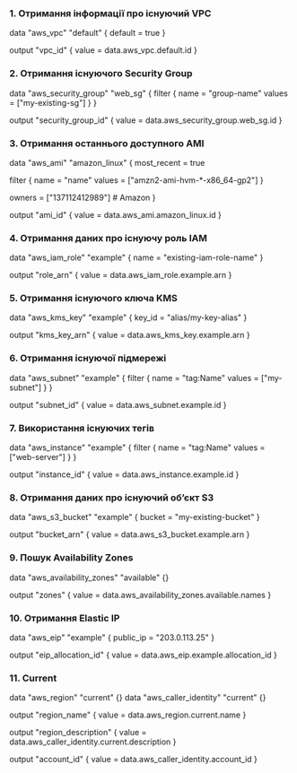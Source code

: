 ### **1. Отримання інформації про існуючий VPC**
data "aws_vpc" "default" {
  default = true
}

output "vpc_id" {
  value = data.aws_vpc.default.id
}

### **2. Отримання існуючого Security Group**
data "aws_security_group" "web_sg" {
  filter {
    name   = "group-name"
    values = ["my-existing-sg"]
  }
}

output "security_group_id" {
  value = data.aws_security_group.web_sg.id
}

### **3. Отримання останнього доступного AMI**
data "aws_ami" "amazon_linux" {
  most_recent = true

  filter {
    name   = "name"
    values = ["amzn2-ami-hvm-*-x86_64-gp2"]
  }

  owners = ["137112412989"] # Amazon
}

output "ami_id" {
  value = data.aws_ami.amazon_linux.id
}

### **4. Отримання даних про існуючу роль IAM**
data "aws_iam_role" "example" {
  name = "existing-iam-role-name"
}

output "role_arn" {
  value = data.aws_iam_role.example.arn
}

### **5. Отримання існуючого ключа KMS**
data "aws_kms_key" "example" {
  key_id = "alias/my-key-alias"
}

output "kms_key_arn" {
  value = data.aws_kms_key.example.arn
}

### **6. Отримання існуючої підмережі**
data "aws_subnet" "example" {
  filter {
    name   = "tag:Name"
    values = ["my-subnet"]
  }
}

output "subnet_id" {
  value = data.aws_subnet.example.id
}

### **7. Використання існуючих тегів**
data "aws_instance" "example" {
  filter {
    name   = "tag:Name"
    values = ["web-server"]
  }
}

output "instance_id" {
  value = data.aws_instance.example.id
}

### **8. Отримання даних про існуючий об’єкт S3**
data "aws_s3_bucket" "example" {
  bucket = "my-existing-bucket"
}

output "bucket_arn" {
  value = data.aws_s3_bucket.example.arn
}

### **9. Пошук Availability Zones**
data "aws_availability_zones" "available" {}

output "zones" {
  value = data.aws_availability_zones.available.names
}

### **10. Отримання Elastic IP**
data "aws_eip" "example" {
  public_ip = "203.0.113.25"
}

output "eip_allocation_id" {
  value = data.aws_eip.example.allocation_id
}


###  **11. Current**
data "aws_region" "current" {}
data "aws_caller_identity" "current" {}

output "region_name" {
  value = data.aws_region.current.name
}

output "region_description" {
  value = data.aws_caller_identity.current.description
}

output "account_id" {
  value = data.aws_caller_identity.account_id
}